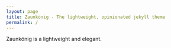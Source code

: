 ```yaml
---
layout: page
title: Zaunkönig - The lightweight, opinionated jekyll theme
permalink: /
---
```


Zaunkönig is a lightweight and elegant.


